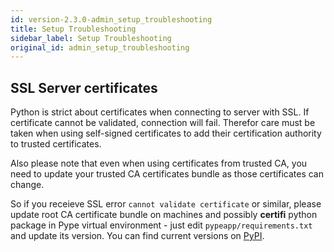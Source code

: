 ```yaml
---
id: version-2.3.0-admin_setup_troubleshooting
title: Setup Troubleshooting
sidebar_label: Setup Troubleshooting
original_id: admin_setup_troubleshooting
---
```


## SSL Server certificates

Python is strict about certificates when connecting to server with SSL. If
certificate cannot be validated, connection will fail. Therefor care must be
taken when using self-signed certificates to add their certification authority
to trusted certificates.

Also please note that even when using certificates from trusted CA, you need to
update your trusted CA certificates bundle as those certificates can change.

So if you receieve SSL error `cannot validate certificate` or similar, please update root CA certificate bundle on machines and possibly **certifi** python package in Pype virtual environment - just edit `pypeapp/requirements.txt` and update its version. You can find current versions on [PyPI](https://pypi.org).

